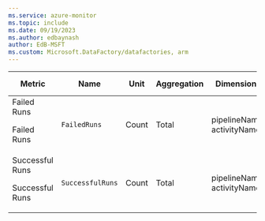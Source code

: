 ```yaml
---
ms.service: azure-monitor
ms.topic: include
ms.date: 09/19/2023
ms.author: edbaynash
author: EdB-MSFT
ms.custom: Microsoft.DataFactory/datafactories, arm
---
```

  
  
|Metric|Name|Unit|Aggregation|Dimensions|Time Grains|DS Export|
|---|---|---|---|---|---|---|
|Failed Runs<p><p>Failed Runs |`FailedRuns` |Count |Total |pipelineName, activityName|PT1H |Yes|
|Successful Runs<p><p>Successful Runs |`SuccessfulRuns` |Count |Total |pipelineName, activityName|PT1H |Yes|